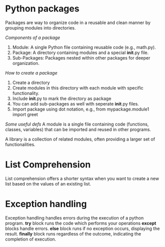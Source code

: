 # Python packages
Packages are way to organize code in a reusable and clean manner by grouping modules into directories.

*Components of a package*
1. Module: A single Python file containing reusable code (e.g., math.py).
2. Package: A directory containing modules and a special __init__.py file.
3. Sub-Packages: Packages nested within other packages for deeper organization.

*How to create a package*
1. Create a directory
2. Create modules in this directory with each module with specific functionality.
3. Include __init__.py to mark the directory as package
4. You can add sub-packages as well with seperate __init__.py files.
5. Import package using dot notation, e.g., from mypackage.module1 import greet

*Some useful defs*
A module is a single file containing code (functions, classes, variables) that can be imported and reused in other programs.

A library is a collection of related modules, often providing a larger set of functionalities.

# List Comprehension
List comprehension offers a shorter syntax when you want to create a new list based on the values of an existing list.

# Exception handling

Exception handling handles errors during the execution of a python program. 
**try** block runs the code which performs your operations
**except** blocks handle errors.
**else** block runs if no exception occurs, displaying the result.
**finally** block runs regardless of the outcome, indicating the completion of execution.
